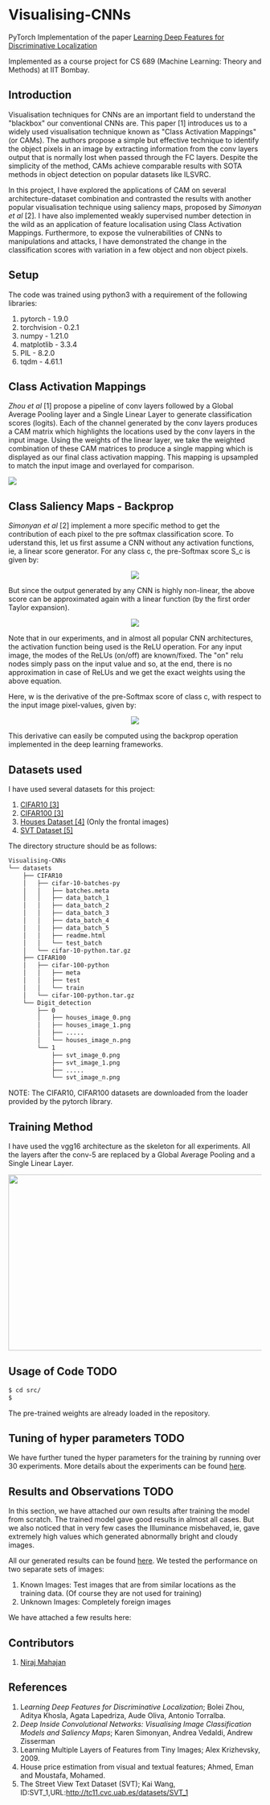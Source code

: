 # Visualising-CNNs

PyTorch Implementation of the paper [Learning Deep Features for Discriminative Localization](https://arxiv.org/abs/1512.04150)

Implemented as a course project for CS 689 (Machine Learning: Theory and Methods) at IIT Bombay.

## Introduction

Visualisation techniques for CNNs are an important field to understand the "blackbox" our conventional CNNs are. This paper [1] introduces us to a widely used visualisation technique known as "Class Activation Mappings" (or CAMs). The authors propose a simple but effective technique to identify the object pixels in an image by extracting information from the conv layers output that is normally lost when passed through the FC layers. Despite the simplicity of the method, CAMs achieve comparable results with SOTA methods in object detection on popular datasets like ILSVRC.

In this project, I have explored the applications of CAM on several architecture-dataset combination and contrasted the results with another popular visualisation technique using saliency maps, proposed by *Simonyan et al* [2]. I have also implemented weakly supervised number detection in the wild as an application of feature localisation using Class Activation Mappings. Furthermore, to expose the vulnerabilities of CNNs to manipulations and attacks, I have demonstrated the change in the classification scores with variation in a few object and non object pixels.

## Setup

The code was trained using python3 with a requirement of the following libraries:

1. pytorch - 1.9.0
2. torchvision  - 0.2.1
3. numpy - 1.21.0
4. matplotlib - 3.3.4
5. PIL - 8.2.0
6. tqdm - 4.61.1

## Class Activation Mappings

*Zhou et al* [1] propose a pipeline of conv layers followed by a Global Average Pooling layer and a Single Linear Layer to generate classification scores (logits). Each of the channel generated by the conv layers produces a CAM matrix which highlights the locations used by the conv layers in the input image. Using the weights of the linear layer, we take the weighted combination of these CAM matrices to produce a single mapping which is displayed as our final class activation mapping. This mapping is upsampled to match the input image and overlayed for comparison.

![](https://github.com/nirajmahajan/Visualising-CNNs/blob/master/images/cam.jpg)

## Class Saliency Maps - Backprop

*Simonyan et al* [2] implement a more specific method to get the contribution of each pixel to the pre softmax classification score. To uderstand this, let us first assume a CNN without any activation functions, ie, a linear score generator. For any class c, the pre-Softmax score S_c is given by:

<p align="center">
  <img src="https://github.com/nirajmahajan/Visualising-CNNs/blob/master/images/eqn1.png" />
</p>

But since the output generated by any CNN is highly non-linear, the above score can be approximated again with a linear function (by the first order Taylor expansion). 

<p align="center">
  <img src="https://github.com/nirajmahajan/Visualising-CNNs/blob/master/images/eqn2.png" />
</p>

Note that in our experiments, and in almost all popular CNN architectures, the activation function being used is the ReLU operation. For any input image, the modes of the ReLUs (on/off) are known/fixed. The "on" relu nodes simply pass on the input value and so, at the end, there is no approximation in case of ReLUs and we get the exact weights using the above equation. 

Here, w is the derivative of the pre-Softmax score of class c, with respect to the input image pixel-values, given by:

<p align="center">
  <img src="https://github.com/nirajmahajan/Visualising-CNNs/blob/master/images/eqn3.png" />
</p>

This derivative can easily be computed using the backprop operation implemented in the deep learning frameworks. 

## Datasets used

I have used several datasets for this project:

1. [CIFAR10 [3]](https://www.cs.toronto.edu/~kriz/cifar.html)
2. [CIFAR100 [3]](https://www.cs.toronto.edu/~kriz/cifar.html)
4. [Houses Dataset [4]](https://github.com/emanhamed/Houses-dataset) (Only the frontal images)
5. [SVT Dataset [5]](http://tc11.cvc.uab.es/datasets/SVT_1)

The directory structure should be as follows: 

```bash
Visualising-CNNs
└── datasets
    ├── CIFAR10
    │   ├── cifar-10-batches-py
    │   │   ├── batches.meta
    │   │   ├── data_batch_1
    │   │   ├── data_batch_2
    │   │   ├── data_batch_3
    │   │   ├── data_batch_4
    │   │   ├── data_batch_5
    │   │   ├── readme.html
    │   │   └── test_batch
    │   └── cifar-10-python.tar.gz
    ├── CIFAR100
    │   ├── cifar-100-python
    │   │   ├── meta
    │   │   ├── test
    │   │   └── train
    │   └── cifar-100-python.tar.gz
    └── Digit_detection
        ├── 0
        │   ├── houses_image_0.png
        │   ├── houses_image_1.png
        │   ├── .....
        │   └── houses_image_n.png
        └── 1
            ├── svt_image_0.png
            ├── svt_image_1.png
            ├── .....
            └── svt_image_n.png
```

NOTE: The CIFAR10, CIFAR100 datasets are downloaded from the loader provided by the pytorch library.

## Training Method

I have used the vgg16 architecture as the skeleton for all experiments. All the layers after the conv-5 are replaced by a Global Average Pooling and a Single Linear Layer.

<p align="center">
  <img src="https://github.com/nirajmahajan/Visualising-CNNs/blob/master/images/mod_vgg16.png" width="600" height="350" />
</p>

## Usage of Code TODO

```bash
$ cd src/
$ 
```

The pre-trained weights are already loaded in the repository.

## Tuning of hyper parameters TODO

We have further tuned the hyper parameters for the training by running over 30 experiments. More details about the experiments can be found [here](https://github.com/nirajmahajan/Low-Light-Enhancement-Using-Deep-Retinex-Decomposition/tree/master/experiments).

## Results and Observations TODO 

In this section, we have attached our own results after training the model from scratch. The trained model gave good results in almost all cases. But we also noticed that in very few cases the Illuminance misbehaved, ie, gave extremely high values which generated abnormally bright and cloudy images.

All our generated results can be found [here](https://github.com/nirajmahajan/Low-Light-Enhancement-Using-Deep-Retinex-Decomposition/tree/master/results). We tested the performance on two separate sets of images:

1. Known Images: Test images that are from similar locations as the training data. (Of course they are not used for training)
2. Unknown Images: Completely foreign images

We have attached a few results here:

## Contributors

1. [Niraj Mahajan](https://www.cse.iitb.ac.in/~nirajm)

## References

1. L*earning Deep Features for Discriminative Localization*; 
   Bolei Zhou, Aditya Khosla, Agata Lapedriza, Aude Oliva, Antonio Torralba.
2. *Deep Inside Convolutional Networks: Visualising Image Classification Models and Saliency Maps*; 
   Karen Simonyan, Andrea Vedaldi, Andrew Zisserman
3. Learning Multiple Layers of Features from Tiny Images;
   Alex Krizhevsky, 2009.
5. House price estimation from visual and textual features;
   Ahmed, Eman and Moustafa, Mohamed.
6. The Street View Text Dataset (SVT);
   Kai Wang, ID:SVT_1,URL:http://tc11.cvc.uab.es/datasets/SVT_1
